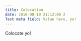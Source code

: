 ```yaml
---
title: Colocation
date: 2016-08-10 21:12:00 Z
Test meta field: Value here, yo!
---
```


Colocate yo!